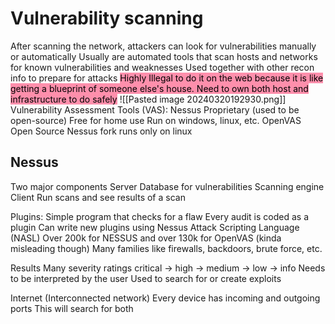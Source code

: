 # Vulnerability scanning
After scanning the network, attackers can look for vulnerabilities manually or automatically
	Usually are automated tools that scan hosts and networks for known vulnerabilities and weaknesses
	Used together with other recon info to prepare for attacks
<mark style="background: #FF5582A6;">Highly Illegal to do it on the web because it is like getting a blueprint of someone else's house. Need to own both host and infrastructure to do safely</mark>
![[Pasted image 20240320192930.png]]
Vulnerability Assessment Tools (VAS): 
	Nessus
		Proprietary (used to be open-source)
		Free for home use
		Run on windows, linux, etc.
    OpenVAS
		Open Source Nessus fork
		runs only on linux

## Nessus
Two major components
    Server
        Database for vulnerabilities
        Scanning engine
    Client
        Run scans and see results of a scan

Plugins: Simple program that checks for a flaw
    Every audit is coded as a plugin
    Can write new plugins using Nessus Attack Scripting Language (NASL)
	Over 200k for NESSUS and over 130k for OpenVAS (kinda misleading though)
	Many families like firewalls, backdoors, brute force, etc.

Results
	Many severity ratings critical -> high -> medium -> low -> info
	Needs to be interpreted by the user
	Used to search for or create exploits

Internet (Interconnected network)
	Every device has incoming and outgoing ports
	This will search for both